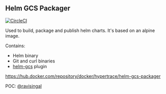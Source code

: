 ## Helm GCS Packager
[![CircleCI](https://circleci.com/gh/hypertrace/helm-gcs-packager.svg?style=svg)](https://circleci.com/gh/hypertrace/helm-gcs-packager)

Used to build, package and publish helm charts. It's based on an alpine image.

Contains:
- Helm binary
- Git and curl binaries
- [helm-gcs](https://github.com/hayorov/helm-gcs) plugin

https://hub.docker.com/repository/docker/hypertrace/helm-gcs-packager

POC: [@ravisingal](https://github.com/ravisingal)
